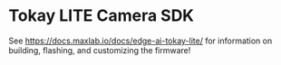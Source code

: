 # Tokay LITE Camera SDK

See https://docs.maxlab.io/docs/edge-ai-tokay-lite/ for information on building, flashing,
and customizing the firmware!
